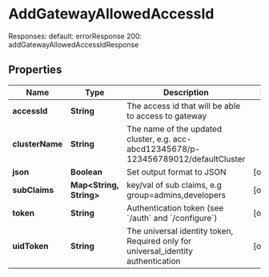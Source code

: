 

# AddGatewayAllowedAccessId

Responses:  default: errorResponse 200: addGatewayAllowedAccessIdResponse

## Properties

| Name | Type | Description | Notes |
|------------ | ------------- | ------------- | -------------|
|**accessId** | **String** | The access id that will be able to access to gateway |  |
|**clusterName** | **String** | The name of the updated cluster, e.g. acc-abcd12345678/p-123456789012/defaultCluster |  |
|**json** | **Boolean** | Set output format to JSON |  [optional] |
|**subClaims** | **Map&lt;String, String&gt;** | key/val of sub claims, e.g group&#x3D;admins,developers |  [optional] |
|**token** | **String** | Authentication token (see &#x60;/auth&#x60; and &#x60;/configure&#x60;) |  [optional] |
|**uidToken** | **String** | The universal identity token, Required only for universal_identity authentication |  [optional] |



